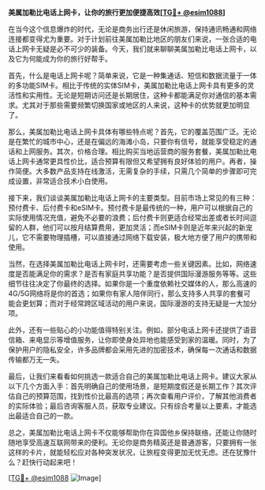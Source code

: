 **美属加勒比电话上网卡，让你的旅行更加便捷高效[[TG💪+ @esim1088](https://t.me/s/esim1088)]**

在当今这个信息爆炸的时代，无论是商务出行还是休闲旅游，保持通讯畅通和网络连接都变得尤为重要。对于计划前往美属加勒比地区的朋友们来说，一张合适的电话上网卡无疑是必不可少的装备。今天，我们就来聊聊美属加勒比电话上网卡，以及它为何能成为你的旅行好帮手。

首先，什么是电话上网卡呢？简单来说，它是一种集通话、短信和数据流量于一体的多功能SIM卡。相比于传统的实体SIM卡，美属加勒比电话上网卡具有更多的灵活性和实用性。无论是短期访问还是长期居住，这种卡都能满足你对通信的基本需求。尤其对于那些需要频繁切换国家或地区的人来说，这种卡的优势就更加明显了。

那么，美属加勒比电话上网卡具体有哪些特点呢？首先，它的覆盖范围广泛。无论是在繁忙的城市中心，还是在偏远的海滩小岛，只要你有信号，就能享受稳定的通话和上网服务。其次，价格合理。相比购买当地运营商的服务套餐，美属加勒比电话上网卡通常更具性价比，适合预算有限但又希望拥有良好体验的用户。再者，操作简便。大多数产品支持在线激活，无需复杂的手续，只需几个简单的步骤即可完成设置，非常适合技术小白使用。

接下来，我们谈谈美属加勒比电话上网卡的主要类型。目前市场上常见的有三种：预付费卡、后付费卡和eSIM卡。预付费卡是最传统的一种，用户可以根据自己的实际使用情况充值，避免不必要的浪费；后付费卡则更适合经常出差或者长时间逗留的人群，他们可以按月结算费用，更加灵活；而eSIM卡则是近年来兴起的新宠儿，它不需要物理插槽，可以直接通过网络下载安装，极大地方便了用户的携带和使用。

当然，在选择美属加勒比电话上网卡时，还需要考虑一些关键因素。比如，网络速度是否能满足你的需求？是否有家庭共享功能？是否提供国际漫游服务等等。这些细节往往决定了你最终的选择。如果你是一个重度依赖社交媒体的人，那么高速的4G/5G网络将是你的首选；如果你有家人陪伴同行，那么支持多人共享的套餐可能会更划算；而对于经常跨区域活动的用户来说，国际漫游的支持无疑是一大加分项。

此外，还有一些贴心的小功能值得特别关注。例如，部分电话上网卡还提供了语音信箱、来电显示等增值服务，让你即使身处异地也能感受到家的温暖。同时，为了保护用户的隐私安全，许多品牌都会采用先进的加密技术，确保每一次通话和数据传输都万无一失。

最后，让我们来看看如何挑选一款适合自己的美属加勒比电话上网卡。建议大家从以下几个方面入手：首先明确自己的使用场景，是短期度假还是长期工作？其次评估自己的预算范围，找到性价比最高的选项；再次查看用户评价，了解其他消费者的实际体验；最后咨询客服人员，获取专业建议。只有综合考量以上要素，才能选出最适合自己的一款。

总之，美属加勒比电话上网卡不仅能够帮助你在异国他乡保持联络，还能让你随时随地享受高速互联网带来的便利。无论你是商务精英还是普通游客，只要拥有一张这样的卡片，就能轻松应对各种突发状况，让旅程变得更加无忧无虑。还在犹豫什么？赶快行动起来吧！

[[TG💪+ @esim1088](https://t.me/s/esim1088) ![Image](https://i.postimg.cc/4NQfJmqS/Snipaste-2025-05-13-00-14-12.png)]